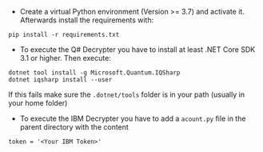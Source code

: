 * Create a virtual Python environment (Version >= 3.7) and activate it. Afterwards install the requirements with:

```
pip install -r requirements.txt
```

* To execute the Q# Decrypter you have to install at least .NET Core SDK 3.1 or higher. Then execute:
```
dotnet tool install -g Microsoft.Quantum.IQSharp
dotnet iqsharp install --user
```
If this fails make sure the `.dotnet/tools` folder is in your path (usually in your home folder)

* To execute the IBM Decrypter you have to add a `acount.py` file in the parent directory with the content
```
token = '<Your IBM Token>'
```
